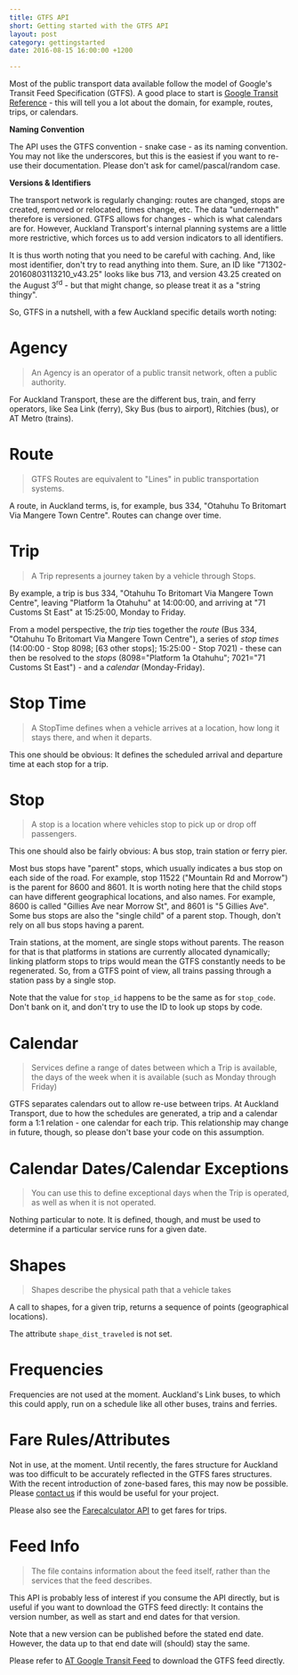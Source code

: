 ```yaml
---
title: GTFS API
short: Getting started with the GTFS API
layout: post
category: gettingstarted
date: 2016-08-15 16:00:00 +1200

---
```


Most of the public transport data available follow the model of Google's Transit Feed Specification (GTFS). A good place to start is [Google Transit Reference](https://developers.google.com/transit/gtfs/reference/) - this will tell you a lot about the domain, for example, routes, trips, or calendars.

**Naming Convention**

The API uses the GTFS convention - snake case - as its naming convention. You may not like the underscores, but this is the easiest if you want to re-use their documentation. Please don't ask for camel/pascal/random case.

**Versions & Identifiers**

The transport network is regularly changing: routes are changed, stops are created, removed or relocated, times change, etc. The data "underneath" therefore is versioned. GTFS allows for changes - which is what calendars are for. However, Auckland Transport's internal planning systems are a little more restrictive, which forces us to add version indicators to all identifiers.

It is thus worth noting that you need to be careful with caching. And, like most identifier, don't try to read anything into them. Sure, an ID like "71302-20160803113210_v43.25" looks like bus 713, and version 43.25 created on the August 3<sup>rd</sup> - but that might change, so please treat it as a "string thingy".

So, GTFS in a nutshell, with a few Auckland specific details worth noting:

# Agency

> An Agency is an operator of a public transit network, often a public authority.

For Auckland Transport, these are the different bus, train, and ferry operators, like Sea Link (ferry), Sky Bus (bus to airport), Ritchies (bus), or AT Metro (trains).

# Route

> GTFS Routes are equivalent to "Lines" in public transportation systems.

A route, in Auckland terms, is, for example, bus 334, "Otahuhu To Britomart Via Mangere Town Centre". Routes can change over time.

# Trip

> A Trip represents a journey taken by a vehicle through Stops.

By example, a trip is bus 334, "Otahuhu To Britomart Via Mangere Town Centre", leaving "Platform 1a Otahuhu" at 14:00:00, and arriving at "71 Customs St East" at 15:25:00, Monday to Friday.

From a model perspective, the *trip* ties together the *route* (Bus 334, "Otahuhu To Britomart Via Mangere Town Centre"), a series of *stop times* (14:00:00 - Stop 8098; [63 other stops]; 15:25:00 - Stop 7021) - these can then be resolved to the *stops* (8098="Platform 1a Otahuhu"; 7021="71 Customs St East") - and a *calendar* (Monday-Friday).

# Stop Time

> A StopTime defines when a vehicle arrives at a location, how long it stays there, and when it departs.

This one should be obvious: It defines the scheduled arrival and departure time at each stop for a trip.

# Stop

> A stop is a location where vehicles stop to pick up or drop off passengers.

This one should also be fairly obvious: A bus stop, train station or ferry pier.

Most bus stops have "parent" stops, which usually indicates a bus stop on each side of the road. For example, stop 11522 ("Mountain Rd and Morrow") is the parent for 8600 and 8601. It is worth noting here that the child stops can have different geographical locations, and also names. For example, 8600 is called "Gillies Ave near Morrow St", and 8601 is "5 Gillies Ave". Some bus stops are also the "single child" of a parent stop. Though, don't rely on all bus stops having a parent.

Train stations, at the moment, are single stops without parents. The reason for that is that platforms in stations are currently allocated dynamically; linking platform stops to trips would mean the GTFS constantly needs to be regenerated. So, from a GTFS point of view, all trains passing through a station pass by a single stop.

Note that the value for `stop_id` happens to be the same as for `stop_code`. Don't bank on it, and don't try to use the ID to look up stops by code.

# Calendar

> Services define a range of dates between which a Trip is available, the days of the week when it is available (such as Monday through Friday)

GTFS separates calendars out to allow re-use between trips. At Auckland Transport, due to how the schedules are generated, a trip and a calendar form a 1:1 relation - one calendar for each trip. This relationship may change in future, though, so please don't base your code on this assumption.

# Calendar Dates/Calendar Exceptions

> You can use this to define exceptional days when the Trip is operated, as well as when it is not operated.

Nothing particular to note. It is defined, though, and must be used to determine if a particular service runs for a given date.

# Shapes

> Shapes describe the physical path that a vehicle takes

A call to shapes, for a given trip, returns a sequence of points (geographical locations).

The attribute `shape_dist_traveled` is not set.

# Frequencies

Frequencies are not used at the moment. Auckland's Link buses, to which this could apply, run on a schedule like all other buses, trains and ferries.

# Fare Rules/Attributes

Not in use, at the moment. Until recently, the fares structure for Auckland was too difficult to be accurately reflected in the GTFS fares structures. With the recent introduction of zone-based fares, this may now be possible. Please [contact us]() if this would be useful for your project.

Please also see the [Farecalculator API]() to get fares for trips.

# Feed Info

> The file contains information about the feed itself, rather than the services that the feed describes.

This API is probably less of interest if you consume the API directly, but is useful if you want to download the GTFS feed directly: It contains the version number, as well as start and end dates for that version.

Note that a new version can be published before the stated end date. However, the data up to that end date will (should) stay the same.

Please refer to [AT Google Transit Feed](https://at.govt.nz/bus-train-ferry/more-services/google-transit-feed/) to download the GTFS feed directly.

